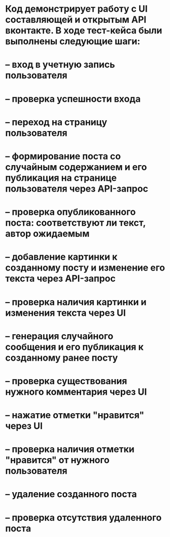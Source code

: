 # Код демонстрирует работу с UI составляющей и открытым API вконтакте. В ходе тест-кейса были выполнены следующие шаги: 
# – вход в учетную запись пользователя
# – проверка успешности входа 
# – переход на страницу пользователя
# – формирование поста со случайным содержанием и его публикация на странице пользователя через API-запрос
# – проверка опубликованного поста: соответствуют ли текст, автор ожидаемым
# – добавление картинки к созданному посту и изменение его текста через API-запрос
# – проверка наличия картинки и изменения текста через UI
# – генерация случайного сообщения и его публикация к созданному ранее посту
# – проверка существования нужного комментария через UI
# – нажатие отметки "нравится" через UI
# – проверка наличия отметки "нравится" от нужного пользователя
# – удаление созданного поста
# – проверка отсутствия удаленного поста

